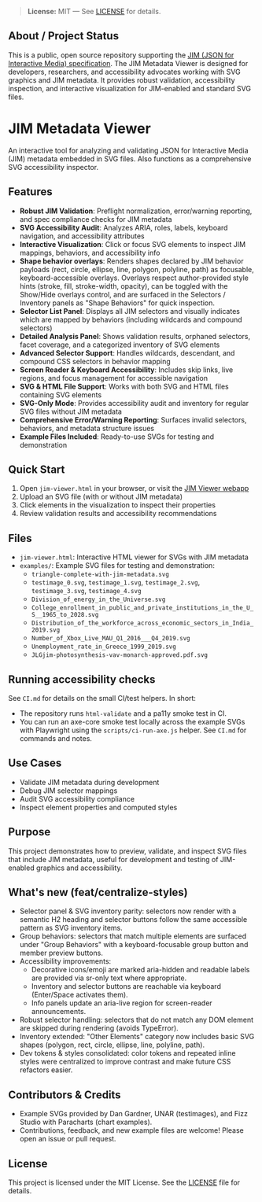 
> **License:** MIT — See [LICENSE](LICENSE) for details.


## About / Project Status

This is a public, open source repository supporting the [JIM (JSON for Interactive Media) specification](https://inclusio-community.github.io/json-image-metadata/). The JIM Metadata Viewer is designed for developers, researchers, and accessibility advocates working with SVG graphics and JIM metadata. It provides robust validation, accessibility inspection, and interactive visualization for JIM-enabled and standard SVG files.

# JIM Metadata Viewer

An interactive tool for analyzing and validating JSON for Interactive Media (JIM) metadata embedded in SVG files. Also functions as a comprehensive SVG accessibility inspector.

## Features

- **Robust JIM Validation**: Preflight normalization, error/warning reporting, and spec compliance checks for JIM metadata
- **SVG Accessibility Audit**: Analyzes ARIA, roles, labels, keyboard navigation, and accessibility attributes
- **Interactive Visualization**: Click or focus SVG elements to inspect JIM mappings, behaviors, and accessibility info
- **Shape behavior overlays**: Renders shapes declared by JIM behavior payloads (rect, circle, ellipse, line, polygon, polyline, path) as focusable, keyboard-accessible overlays. Overlays respect author-provided style hints (stroke, fill, stroke-width, opacity), can be toggled with the Show/Hide overlays control, and are surfaced in the Selectors / Inventory panels as "Shape Behaviors" for quick inspection.
- **Selector List Panel**: Displays all JIM selectors and visually indicates which are mapped by behaviors (including wildcards and compound selectors)
- **Detailed Analysis Panel**: Shows validation results, orphaned selectors, facet coverage, and a categorized inventory of SVG elements
- **Advanced Selector Support**: Handles wildcards, descendant, and compound CSS selectors in behavior mapping
- **Screen Reader & Keyboard Accessibility**: Includes skip links, live regions, and focus management for accessible navigation
- **SVG & HTML File Support**: Works with both SVG and HTML files containing SVG elements
- **SVG-Only Mode**: Provides accessibility audit and inventory for regular SVG files without JIM metadata
- **Comprehensive Error/Warning Reporting**: Surfaces invalid selectors, behaviors, and metadata structure issues
- **Example Files Included**: Ready-to-use SVGs for testing and demonstration

## Quick Start

1. Open `jim-viewer.html` in your browser, or visit the [JIM Viewer webapp](https://inclusio-community.github.io/JIM_previewer/jim-viewer.html)
2. Upload an SVG file (with or without JIM metadata)
3. Click elements in the visualization to inspect their properties
4. Review validation results and accessibility recommendations

## Files

- `jim-viewer.html`: Interactive HTML viewer for SVGs with JIM metadata
- `examples/`: Example SVG files for testing and demonstration:
	- `triangle-complete-with-jim-metadata.svg`
	- `testimage_0.svg`, `testimage_1.svg`, `testimage_2.svg`, `testimage_3.svg`, `testimage_4.svg`
	- `Division_of_energy_in_the_Universe.svg`
	- `College_enrollment_in_public_and_private_institutions_in_the_U_S__1965_to_2028.svg`
	- `Distribution_of_the_workforce_across_economic_sectors_in_India_2019.svg`
	- `Number_of_Xbox_Live_MAU_Q1_2016___Q4_2019.svg`
	- `Unemployment_rate_in_Greece_1999_2019.svg`
	- `JLGjim-photosynthesis-vav-monarch-approved.pdf.svg`

## Running accessibility checks

See `CI.md` for details on the small CI/test helpers. In short:

- The repository runs `html-validate` and a pa11y smoke test in CI.
- You can run an axe-core smoke test locally across the example SVGs with Playwright using the `scripts/ci-run-axe.js` helper. See `CI.md` for commands and notes.

## Use Cases

- Validate JIM metadata during development
- Debug JIM selector mappings
- Audit SVG accessibility compliance
- Inspect element properties and computed styles

## Purpose

This project demonstrates how to preview, validate, and inspect SVG files that include JIM metadata, useful for development and testing of JIM-enabled graphics and accessibility.

## What's new (feat/centralize-styles)

- Selector panel & SVG inventory parity: selectors now render with a semantic H2 heading and selector buttons follow the same accessible pattern as SVG inventory items.
- Group behaviors: selectors that match multiple elements are surfaced under "Group Behaviors" with a keyboard-focusable group button and member preview buttons.
- Accessibility improvements:
	- Decorative icons/emoji are marked aria-hidden and readable labels are provided via sr-only text where appropriate.
	- Inventory and selector buttons are reachable via keyboard (Enter/Space activates them).
	- Info panels update an aria-live region for screen-reader announcements.
- Robust selector handling: selectors that do not match any DOM element are skipped during rendering (avoids TypeError).
- Inventory extended: "Other Elements" category now includes basic SVG shapes (polygon, rect, circle, ellipse, line, polyline, path).
- Dev tokens & styles consolidated: color tokens and repeated inline styles were centralized to improve contrast and make future CSS refactors easier.

## Contributors & Credits

- Example SVGs provided by Dan Gardner, UNAR (testimages), and Fizz Studio with Paracharts (chart examples).
- Contributions, feedback, and new example files are welcome! Please open an issue or pull request.

## License

This project is licensed under the MIT License. See the [LICENSE](LICENSE) file for details.
